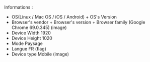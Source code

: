 Informations :

- OS(Linux / Mac OS / iOS / Android) + OS's Version
- Browser's vendor + Browser's version + Browser family (Google Chrome 69.0.345) (image)
- Device Width 1920
- Device Height 1020
- Mode Paysage
- Langue FR (flag)
- Device type Mobile (image)
